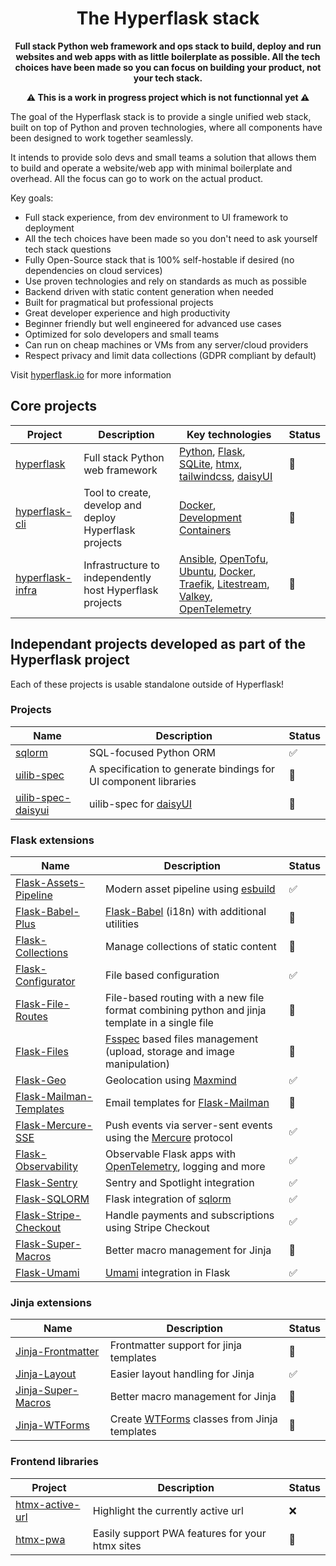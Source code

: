 <h1 align="center">The Hyperflask stack</h1>

<div align="center">

**Full stack Python web framework and ops stack to build, deploy and run websites and web apps with as little boilerplate as possible. All the tech choices have been made so you can focus on building your product, not your tech stack.**

**⚠️ This is a work in progress project which is not functionnal yet ⚠️**

</div>

The goal of the Hyperflask stack is to provide a single unified web stack, built on top of Python and proven technologies, where all components have been designed to work together seamlessly.

It intends to provide solo devs and small teams a solution that allows them to build and operate a website/web app with minimal boilerplate and overhead. All the focus can go to work on the actual product.

Key goals:

 - Full stack experience, from dev environment to UI framework to deployment
 - All the tech choices have been made so you don't need to ask yourself tech stack questions
 - Fully Open-Source stack that is 100% self-hostable if desired (no dependencies on cloud services)
 - Use proven technologies and rely on standards as much as possible
 - Backend driven with static content generation when needed
 - Built for pragmatical but professional projects
 - Great developer experience and high productivity
 - Beginner friendly but well engineered for advanced use cases
 - Optimized for solo developers and small teams
 - Can run on cheap machines or VMs from any server/cloud providers
 - Respect privacy and limit data collections (GDPR compliant by default)

Visit [hyperflask.io](https://hyperflask.io) for more information

## Core projects

| Project | Description | Key technologies | Status |
| --- | --- | --- | --- |
| [hyperflask](https://github.com/hyperflask/hyperflask) | Full stack Python web framework | [Python](https://www.python.org/), [Flask](https://flask.palletsprojects.com), [SQLite](https://www.sqlite.org/), [htmx](https://htmx.org/), [tailwindcss](https://tailwindcss.com/), [daisyUI](https://daisyui.com/) | 🚧
| [hyperflask-cli](https://github.com/hyperflask/hyperflask-cli) | Tool to create, develop and deploy Hyperflask projects | [Docker](https://www.docker.com/), [Development Containers](https://containers.dev/) | 🚧
| [hyperflask-infra](https://github.com/hyperflask/hyperflask-infra) | Infrastructure to independently host Hyperflask projects | [Ansible](https://www.ansible.com/), [OpenTofu](https://opentofu.org/), [Ubuntu](https://ubuntu.com/), [Docker](https://www.docker.com/), [Traefik](https://traefik.io/), [Litestream](https://litestream.io/), [Valkey](https://valkey.io/), [OpenTelemetry](https://opentelemetry.io/) | 🚧

## Independant projects developed as part of the Hyperflask project

Each of these projects is usable standalone outside of Hyperflask!

### Projects

| Name | Description | Status |
| --- | --- | --- |
| [sqlorm](https://github.com/hyperflask/sqlorm) | SQL-focused Python ORM | ✅ |
| [uilib-spec](https://github.com/hyperflask/uilib-spec) | A specification to generate bindings for UI component libraries | 🚧 |
| [uilib-spec-daisyui](https://github.com/hyperflask/uilib-spec-daisyui) | uilib-spec for [daisyUI](https://daisyui.com) | 🚧 |

### Flask extensions

| Name | Description | Status |
| --- | --- | --- |
| [Flask-Assets-Pipeline](https://github.com/hyperflask/flask-assets-pipeline) | Modern asset pipeline using [esbuild](https://esbuild.github.io/) | ✅ |
| [Flask-Babel-Plus](https://github.com/hyperflask/flask-babel-plus) | [Flask-Babel](https://github.com/python-babel/flask-babel) (i18n) with additional utilities | 🚧 |
| [Flask-Collections](https://github.com/hyperflask/flask-collections) | Manage collections of static content | 🚧 |
| [Flask-Configurator](https://github.com/hyperflask/flask-configurator) | File based configuration | ✅ |
| [Flask-File-Routes](https://github.com/hyperflask/flask-file-routes) | File-based routing with a new file format combining python and jinja template in a single file | 🚧 |
| [Flask-Files](https://github.com/hyperflask/flask-files) | [Fsspec](https://filesystem-spec.readthedocs.io/en/latest/) based files management (upload, storage and image manipulation) | 🚧 |
| [Flask-Geo](https://github.com/hyperflask/flask-geo) | Geolocation using [Maxmind](https://www.maxmind.com/en/geoip-databases) | ✅ |
| [Flask-Mailman-Templates](https://github.com/hyperflask/flask-mailman-templates) | Email templates for [Flask-Mailman](https://github.com/waynerv/flask-mailman) | 🚧 |
| [Flask-Mercure-SSE](https://github.com/hyperflask/flask-mercure-sse) | Push events via server-sent events using the [Mercure](https://mercure.rocks) protocol | ✅ |
| [Flask-Observability](https://github.com/hyperflask/flask-observability) | Observable Flask apps with [OpenTelemetry](https://opentelemetry.io/), logging and more | ✅ |
| [Flask-Sentry](https://github.com/hyperflask/flask-sentry) | Sentry and Spotlight integration | ✅ |
| [Flask-SQLORM](https://github.com/hyperflask/flask-sqlorm) | Flask integration of [sqlorm](https://github.com/hyperflask/sqlorm) | ✅ |
| [Flask-Stripe-Checkout](https://github.com/hyperflask/flask-stripe-checkout) | Handle payments and subscriptions using Stripe Checkout | ✅ |
| [Flask-Super-Macros](https://github.com/hyperflask/flask-super-macros) | Better macro management for Jinja | 🚧 |
| [Flask-Umami](https://github.com/hyperflask/flask-umami) | [Umami](https://umami.is/) integration in Flask | ✅ |

### Jinja extensions

| Name | Description | Status |
| --- | --- | --- |
| [Jinja-Frontmatter](https://github.com/hyperflask/jinja-frontmatter) | Frontmatter support for jinja templates | 🚧 |
| [Jinja-Layout](https://github.com/hyperflask/jinja-layout) | Easier layout handling for Jinja | ✅ |
| [Jinja-Super-Macros](https://github.com/hyperflask/jinja-super-macros) | Better macro management for Jinja | 🚧 |
| [Jinja-WTForms](https://github.com/hyperflask/jinja-wtforms) | Create [WTForms](https://wtforms.readthedocs.io) classes from Jinja templates | 🚧 |

### Frontend libraries

| Project | Description | Status |
| --- | --- | --- |
| [htmx-active-url](https://github.com/hyperflask/htmx-active-url) | Highlight the currently active url | ❌ |
| [htmx-pwa](https://github.com/hyperflask/htmx-pwa) | Easily support PWA features for your htmx sites | 🚧 |
